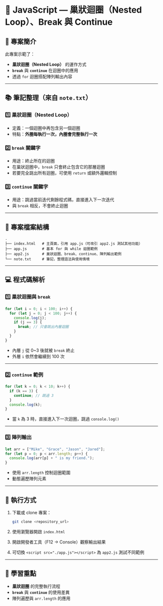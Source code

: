 # 🔁 JavaScript — 巢狀迴圈（Nested Loop）、Break 與 Continue

## 📌 專案簡介

此專案示範了：

- **巢狀迴圈（Nested Loop）** 的運作方式
- **`break`** 與 **`continue`** 在迴圈中的應用
- 透過 `for` 迴圈搭配陣列輸出內容

---

## 📚 筆記整理（來自 `note.txt`）

### 1️⃣ 巢狀迴圈（Nested Loop）

- 定義：一個迴圈中再包含另一個迴圈
- 特點：**外圈每執行一次，內圈會完整執行一次**

### 2️⃣ `break` 關鍵字

- 用途：終止所在的迴圈
- 在巢狀迴圈中，`break` 只會終止包含它的那層迴圈
- 若要完全跳出所有迴圈，可使用 `return` 或額外邏輯控制

### 3️⃣ `continue` 關鍵字

- 用途：跳過當前迭代剩餘程式碼，直接進入下一次迭代
- 與 `break` 相反，不會終止迴圈

---

## 📂 專案檔案結構

```
.
├── index.html   # 主頁面，引用 app.js（可改引 app2.js 測試其他功能）
├── app.js       # 基本 for 與 while 迴圈範例
├── app2.js      # 巢狀迴圈、break、continue、陣列輸出範例
└── note.txt     # 筆記，整理語法與使用情境
```

---

## 💻 程式碼解析

### 1️⃣ 巢狀迴圈與 `break`

```javascript
for (let i = 0; i < 100; i++) {
  for (let j = 0; j < 100; j++) {
    console.log(j);
    if (j == 3) {
      break; // 只會跳出內層迴圈
    }
  }
}
```

- 內層 `j` 從 0\~3 後就被 `break` 終止
- 外層 `i` 依然會繼續到 100 次

---

### 2️⃣ `continue` 範例

```javascript
for (let k = 0; k < 10; k++) {
  if (k == 3) {
    continue; // 跳過 3
  }
  console.log(k);
}
```

- 當 `k` 為 3 時，直接進入下一次迴圈，跳過 `console.log()`

---

### 3️⃣ 陣列輸出

```javascript
let arr = ["Mike", "Grace", "Jason", "Jared"];
for (let p = 0; p < arr.length; p++) {
  console.log(arr[p] + " is my friend.");
}
```

- 使用 `arr.length` 控制迴圈範圍
- 動態遍歷陣列元素

---

## 🚀 執行方式

1. 下載或 clone 專案：

   ```bash
   git clone <repository_url>
   ```

2. 使用瀏覽器開啟 `index.html`
3. 開啟開發者工具（F12 → Console）觀察輸出結果
4. 可切換 `<script src="./app.js"></script>` 為 `app2.js` 測試不同範例

---

## 🎯 學習重點

- **巢狀迴圈** 的完整執行流程
- **`break`** 與 **`continue`** 的使用差異
- 陣列遍歷與 `arr.length` 的應用
